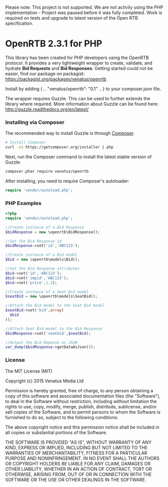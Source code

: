 Please note: This project is not supported. We are not activily using the PHP implementation - Project was paused before it was fully completed. Work is required on tests and upgrade to latest version of the Open RTB specification.

# OpenRTB 2.3.1 for PHP

This library has been created for PHP developers using the OpenRTB protocol. It provides a very lightweight wrapper to create, validate, and hydrate **Bid Requests** and **Bid Responses**. Getting started could not be easier, find our package on packagist: https://packagist.org/packages/venatus/openrtb

Install by adding { .. "venatus/openrtb": "0.1" .. } to your composer.json file.

The wrapper requires Guzzle. This can be used to further extends the library where required. More information about Guzzle can be found here: http://guzzle.readthedocs.org/en/latest/

### Installing via Composer

The recommended way to install Guzzle is through
[Composer](http://getcomposer.org).

```bash
# Install Composer
curl -sS https://getcomposer.org/installer | php
```

Next, run the Composer command to install the latest stable version of Guzzle:

```bash
composer.phar require venatus/openrtb
```

After installing, you need to require Composer's autoloader:

```php
require 'vendor/autoload.php';
```

### PHP Examples

```php
<?php
require 'vendor/autoload.php';

//Create instance of a Bid Response
$bidResponse = new \openrtb\BidResponse();

//Set the Bid Response id
$bidResponse->set('id','ABC123');

//Create instance of a Bid model
$bid = new \openrtb\models\Bid();

//Set the Bid Response attributes
$bid->set('id','ABC123');
$bid->set('impid','ABC123');
$bid->set('price',1.2);

//Create instance of a Seat Bid model
$seatBid = new \openrtb\models\SeatBid();

//Attach the Bid model to the Seat Bid model
$seatBid->set('bid',array(
  $bid
));

//Attach Seat Bid model to the Bid Response
$bidResponse->set('seatbid',$seatBid);

//Output the Bid Reponse as JSON
var_dump($bidResponse->getDataAsJson());
```

### License

The MIT License (MIT)

Copyright (c) 2015 Venatus Media Ltd

Permission is hereby granted, free of charge, to any person obtaining a copy
of this software and associated documentation files (the "Software"), to deal
in the Software without restriction, including without limitation the rights
to use, copy, modify, merge, publish, distribute, sublicense, and/or sell
copies of the Software, and to permit persons to whom the Software is
furnished to do so, subject to the following conditions:

The above copyright notice and this permission notice shall be included in all
copies or substantial portions of the Software.

THE SOFTWARE IS PROVIDED "AS IS", WITHOUT WARRANTY OF ANY KIND, EXPRESS OR
IMPLIED, INCLUDING BUT NOT LIMITED TO THE WARRANTIES OF MERCHANTABILITY,
FITNESS FOR A PARTICULAR PURPOSE AND NONINFRINGEMENT. IN NO EVENT SHALL THE
AUTHORS OR COPYRIGHT HOLDERS BE LIABLE FOR ANY CLAIM, DAMAGES OR OTHER
LIABILITY, WHETHER IN AN ACTION OF CONTRACT, TORT OR OTHERWISE, ARISING FROM,
OUT OF OR IN CONNECTION WITH THE SOFTWARE OR THE USE OR OTHER DEALINGS IN THE
SOFTWARE.

